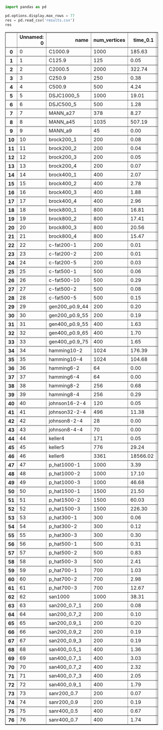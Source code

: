 

```python
import pandas as pd
```


```python
pd.options.display.max_rows = 77
res = pd.read_csv('results.csv')
res
```




<div>
<style scoped>
    .dataframe tbody tr th:only-of-type {
        vertical-align: middle;
    }

    .dataframe tbody tr th {
        vertical-align: top;
    }

    .dataframe thead th {
        text-align: right;
    }
</style>
<table border="1" class="dataframe">
  <thead>
    <tr style="text-align: right;">
      <th></th>
      <th>Unnamed: 0</th>
      <th>name</th>
      <th>num_vertices</th>
      <th>time_0.1</th>
      <th>size_max_clique_0.1</th>
      <th>time_1.0</th>
      <th>size_max_clique_1.0</th>
    </tr>
  </thead>
  <tbody>
    <tr>
      <th>0</th>
      <td>0</td>
      <td>C1000.9</td>
      <td>1000</td>
      <td>185.63</td>
      <td>52</td>
      <td>2015.27</td>
      <td>54.0</td>
    </tr>
    <tr>
      <th>1</th>
      <td>1</td>
      <td>C125.9</td>
      <td>125</td>
      <td>0.05</td>
      <td>30</td>
      <td>0.49</td>
      <td>31.0</td>
    </tr>
    <tr>
      <th>2</th>
      <td>2</td>
      <td>C2000.5</td>
      <td>2000</td>
      <td>322.74</td>
      <td>14</td>
      <td>2705.67</td>
      <td>14.0</td>
    </tr>
    <tr>
      <th>3</th>
      <td>3</td>
      <td>C250.9</td>
      <td>250</td>
      <td>0.38</td>
      <td>38</td>
      <td>11.37</td>
      <td>39.0</td>
    </tr>
    <tr>
      <th>4</th>
      <td>4</td>
      <td>C500.9</td>
      <td>500</td>
      <td>4.24</td>
      <td>44</td>
      <td>89.23</td>
      <td>47.0</td>
    </tr>
    <tr>
      <th>5</th>
      <td>5</td>
      <td>DSJC1000_5</td>
      <td>1000</td>
      <td>19.01</td>
      <td>14</td>
      <td>157.96</td>
      <td>14.0</td>
    </tr>
    <tr>
      <th>6</th>
      <td>6</td>
      <td>DSJC500_5</td>
      <td>500</td>
      <td>1.28</td>
      <td>11</td>
      <td>11.66</td>
      <td>12.0</td>
    </tr>
    <tr>
      <th>7</th>
      <td>7</td>
      <td>MANN_a27</td>
      <td>378</td>
      <td>8.27</td>
      <td>123</td>
      <td>61.86</td>
      <td>123.0</td>
    </tr>
    <tr>
      <th>8</th>
      <td>8</td>
      <td>MANN_a45</td>
      <td>1035</td>
      <td>507.19</td>
      <td>335</td>
      <td>6154.56</td>
      <td>337.0</td>
    </tr>
    <tr>
      <th>9</th>
      <td>9</td>
      <td>MANN_a9</td>
      <td>45</td>
      <td>0.00</td>
      <td>15</td>
      <td>0.01</td>
      <td>16.0</td>
    </tr>
    <tr>
      <th>10</th>
      <td>10</td>
      <td>brock200_1</td>
      <td>200</td>
      <td>0.08</td>
      <td>18</td>
      <td>1.54</td>
      <td>19.0</td>
    </tr>
    <tr>
      <th>11</th>
      <td>11</td>
      <td>brock200_2</td>
      <td>200</td>
      <td>0.04</td>
      <td>9</td>
      <td>0.56</td>
      <td>12.0</td>
    </tr>
    <tr>
      <th>12</th>
      <td>12</td>
      <td>brock200_3</td>
      <td>200</td>
      <td>0.05</td>
      <td>14</td>
      <td>0.72</td>
      <td>13.0</td>
    </tr>
    <tr>
      <th>13</th>
      <td>13</td>
      <td>brock200_4</td>
      <td>200</td>
      <td>0.07</td>
      <td>13</td>
      <td>0.82</td>
      <td>14.0</td>
    </tr>
    <tr>
      <th>14</th>
      <td>14</td>
      <td>brock400_1</td>
      <td>400</td>
      <td>2.07</td>
      <td>21</td>
      <td>26.44</td>
      <td>22.0</td>
    </tr>
    <tr>
      <th>15</th>
      <td>15</td>
      <td>brock400_2</td>
      <td>400</td>
      <td>2.78</td>
      <td>20</td>
      <td>19.19</td>
      <td>21.0</td>
    </tr>
    <tr>
      <th>16</th>
      <td>16</td>
      <td>brock400_3</td>
      <td>400</td>
      <td>1.88</td>
      <td>20</td>
      <td>31.33</td>
      <td>22.0</td>
    </tr>
    <tr>
      <th>17</th>
      <td>17</td>
      <td>brock400_4</td>
      <td>400</td>
      <td>2.96</td>
      <td>21</td>
      <td>19.03</td>
      <td>22.0</td>
    </tr>
    <tr>
      <th>18</th>
      <td>18</td>
      <td>brock800_1</td>
      <td>800</td>
      <td>16.81</td>
      <td>17</td>
      <td>181.63</td>
      <td>18.0</td>
    </tr>
    <tr>
      <th>19</th>
      <td>19</td>
      <td>brock800_2</td>
      <td>800</td>
      <td>17.41</td>
      <td>17</td>
      <td>175.39</td>
      <td>18.0</td>
    </tr>
    <tr>
      <th>20</th>
      <td>20</td>
      <td>brock800_3</td>
      <td>800</td>
      <td>20.56</td>
      <td>18</td>
      <td>162.28</td>
      <td>18.0</td>
    </tr>
    <tr>
      <th>21</th>
      <td>21</td>
      <td>brock800_4</td>
      <td>800</td>
      <td>15.47</td>
      <td>17</td>
      <td>173.13</td>
      <td>18.0</td>
    </tr>
    <tr>
      <th>22</th>
      <td>22</td>
      <td>c-fat200-1</td>
      <td>200</td>
      <td>0.01</td>
      <td>12</td>
      <td>0.01</td>
      <td>12.0</td>
    </tr>
    <tr>
      <th>23</th>
      <td>23</td>
      <td>c-fat200-2</td>
      <td>200</td>
      <td>0.01</td>
      <td>24</td>
      <td>0.02</td>
      <td>24.0</td>
    </tr>
    <tr>
      <th>24</th>
      <td>24</td>
      <td>c-fat200-5</td>
      <td>200</td>
      <td>0.03</td>
      <td>58</td>
      <td>0.05</td>
      <td>58.0</td>
    </tr>
    <tr>
      <th>25</th>
      <td>25</td>
      <td>c-fat500-1</td>
      <td>500</td>
      <td>0.06</td>
      <td>14</td>
      <td>0.07</td>
      <td>14.0</td>
    </tr>
    <tr>
      <th>26</th>
      <td>26</td>
      <td>c-fat500-10</td>
      <td>500</td>
      <td>0.29</td>
      <td>126</td>
      <td>0.55</td>
      <td>126.0</td>
    </tr>
    <tr>
      <th>27</th>
      <td>27</td>
      <td>c-fat500-2</td>
      <td>500</td>
      <td>0.08</td>
      <td>26</td>
      <td>0.09</td>
      <td>26.0</td>
    </tr>
    <tr>
      <th>28</th>
      <td>28</td>
      <td>c-fat500-5</td>
      <td>500</td>
      <td>0.15</td>
      <td>64</td>
      <td>0.22</td>
      <td>64.0</td>
    </tr>
    <tr>
      <th>29</th>
      <td>29</td>
      <td>gen200_p0.9_44</td>
      <td>200</td>
      <td>0.20</td>
      <td>33</td>
      <td>2.45</td>
      <td>35.0</td>
    </tr>
    <tr>
      <th>30</th>
      <td>30</td>
      <td>gen200_p0.9_55</td>
      <td>200</td>
      <td>0.19</td>
      <td>34</td>
      <td>2.43</td>
      <td>42.0</td>
    </tr>
    <tr>
      <th>31</th>
      <td>31</td>
      <td>gen400_p0.9_55</td>
      <td>400</td>
      <td>1.63</td>
      <td>40</td>
      <td>69.33</td>
      <td>45.0</td>
    </tr>
    <tr>
      <th>32</th>
      <td>32</td>
      <td>gen400_p0.9_65</td>
      <td>400</td>
      <td>1.70</td>
      <td>41</td>
      <td>60.50</td>
      <td>45.0</td>
    </tr>
    <tr>
      <th>33</th>
      <td>33</td>
      <td>gen400_p0.9_75</td>
      <td>400</td>
      <td>1.65</td>
      <td>41</td>
      <td>34.10</td>
      <td>45.0</td>
    </tr>
    <tr>
      <th>34</th>
      <td>34</td>
      <td>hamming10-2</td>
      <td>1024</td>
      <td>176.39</td>
      <td>277</td>
      <td>2391.11</td>
      <td>307.0</td>
    </tr>
    <tr>
      <th>35</th>
      <td>35</td>
      <td>hamming10-4</td>
      <td>1024</td>
      <td>104.68</td>
      <td>31</td>
      <td>1005.45</td>
      <td>32.0</td>
    </tr>
    <tr>
      <th>36</th>
      <td>36</td>
      <td>hamming6-2</td>
      <td>64</td>
      <td>0.00</td>
      <td>32</td>
      <td>0.02</td>
      <td>32.0</td>
    </tr>
    <tr>
      <th>37</th>
      <td>37</td>
      <td>hamming6-4</td>
      <td>64</td>
      <td>0.00</td>
      <td>4</td>
      <td>0.00</td>
      <td>4.0</td>
    </tr>
    <tr>
      <th>38</th>
      <td>38</td>
      <td>hamming8-2</td>
      <td>256</td>
      <td>0.68</td>
      <td>96</td>
      <td>10.61</td>
      <td>111.0</td>
    </tr>
    <tr>
      <th>39</th>
      <td>39</td>
      <td>hamming8-4</td>
      <td>256</td>
      <td>0.29</td>
      <td>13</td>
      <td>1.68</td>
      <td>13.0</td>
    </tr>
    <tr>
      <th>40</th>
      <td>40</td>
      <td>johnson16-2-4</td>
      <td>120</td>
      <td>0.05</td>
      <td>8</td>
      <td>0.29</td>
      <td>8.0</td>
    </tr>
    <tr>
      <th>41</th>
      <td>41</td>
      <td>johnson32-2-4</td>
      <td>496</td>
      <td>11.38</td>
      <td>16</td>
      <td>122.29</td>
      <td>16.0</td>
    </tr>
    <tr>
      <th>42</th>
      <td>42</td>
      <td>johnson8-2-4</td>
      <td>28</td>
      <td>0.00</td>
      <td>4</td>
      <td>0.00</td>
      <td>4.0</td>
    </tr>
    <tr>
      <th>43</th>
      <td>43</td>
      <td>johnson8-4-4</td>
      <td>70</td>
      <td>0.00</td>
      <td>11</td>
      <td>0.02</td>
      <td>14.0</td>
    </tr>
    <tr>
      <th>44</th>
      <td>44</td>
      <td>keller4</td>
      <td>171</td>
      <td>0.05</td>
      <td>11</td>
      <td>0.46</td>
      <td>11.0</td>
    </tr>
    <tr>
      <th>45</th>
      <td>45</td>
      <td>keller5</td>
      <td>776</td>
      <td>29.24</td>
      <td>23</td>
      <td>255.78</td>
      <td>25.0</td>
    </tr>
    <tr>
      <th>46</th>
      <td>46</td>
      <td>keller6</td>
      <td>3361</td>
      <td>18566.02</td>
      <td>47</td>
      <td>NaN</td>
      <td>NaN</td>
    </tr>
    <tr>
      <th>47</th>
      <td>47</td>
      <td>p_hat1000-1</td>
      <td>1000</td>
      <td>3.39</td>
      <td>9</td>
      <td>3.32</td>
      <td>9.0</td>
    </tr>
    <tr>
      <th>48</th>
      <td>48</td>
      <td>p_hat1000-2</td>
      <td>1000</td>
      <td>17.10</td>
      <td>34</td>
      <td>17.32</td>
      <td>34.0</td>
    </tr>
    <tr>
      <th>49</th>
      <td>49</td>
      <td>p_hat1000-3</td>
      <td>1000</td>
      <td>46.68</td>
      <td>46</td>
      <td>47.93</td>
      <td>46.0</td>
    </tr>
    <tr>
      <th>50</th>
      <td>50</td>
      <td>p_hat1500-1</td>
      <td>1500</td>
      <td>21.50</td>
      <td>11</td>
      <td>21.43</td>
      <td>11.0</td>
    </tr>
    <tr>
      <th>51</th>
      <td>51</td>
      <td>p_hat1500-2</td>
      <td>1500</td>
      <td>60.03</td>
      <td>45</td>
      <td>61.87</td>
      <td>45.0</td>
    </tr>
    <tr>
      <th>52</th>
      <td>52</td>
      <td>p_hat1500-3</td>
      <td>1500</td>
      <td>226.30</td>
      <td>63</td>
      <td>238.45</td>
      <td>63.0</td>
    </tr>
    <tr>
      <th>53</th>
      <td>53</td>
      <td>p_hat300-1</td>
      <td>300</td>
      <td>0.06</td>
      <td>7</td>
      <td>0.06</td>
      <td>7.0</td>
    </tr>
    <tr>
      <th>54</th>
      <td>54</td>
      <td>p_hat300-2</td>
      <td>300</td>
      <td>0.12</td>
      <td>21</td>
      <td>0.13</td>
      <td>21.0</td>
    </tr>
    <tr>
      <th>55</th>
      <td>55</td>
      <td>p_hat300-3</td>
      <td>300</td>
      <td>0.30</td>
      <td>27</td>
      <td>0.33</td>
      <td>27.0</td>
    </tr>
    <tr>
      <th>56</th>
      <td>56</td>
      <td>p_hat500-1</td>
      <td>500</td>
      <td>0.31</td>
      <td>8</td>
      <td>0.32</td>
      <td>8.0</td>
    </tr>
    <tr>
      <th>57</th>
      <td>57</td>
      <td>p_hat500-2</td>
      <td>500</td>
      <td>0.83</td>
      <td>28</td>
      <td>0.87</td>
      <td>28.0</td>
    </tr>
    <tr>
      <th>58</th>
      <td>58</td>
      <td>p_hat500-3</td>
      <td>500</td>
      <td>2.41</td>
      <td>36</td>
      <td>2.47</td>
      <td>36.0</td>
    </tr>
    <tr>
      <th>59</th>
      <td>59</td>
      <td>p_hat700-1</td>
      <td>700</td>
      <td>1.03</td>
      <td>8</td>
      <td>1.05</td>
      <td>8.0</td>
    </tr>
    <tr>
      <th>60</th>
      <td>60</td>
      <td>p_hat700-2</td>
      <td>700</td>
      <td>2.98</td>
      <td>35</td>
      <td>3.17</td>
      <td>35.0</td>
    </tr>
    <tr>
      <th>61</th>
      <td>61</td>
      <td>p_hat700-3</td>
      <td>700</td>
      <td>12.67</td>
      <td>44</td>
      <td>13.25</td>
      <td>44.0</td>
    </tr>
    <tr>
      <th>62</th>
      <td>62</td>
      <td>san1000</td>
      <td>1000</td>
      <td>38.31</td>
      <td>10</td>
      <td>40.49</td>
      <td>10.0</td>
    </tr>
    <tr>
      <th>63</th>
      <td>63</td>
      <td>san200_0.7_1</td>
      <td>200</td>
      <td>0.08</td>
      <td>17</td>
      <td>0.09</td>
      <td>17.0</td>
    </tr>
    <tr>
      <th>64</th>
      <td>64</td>
      <td>san200_0.7_2</td>
      <td>200</td>
      <td>0.10</td>
      <td>14</td>
      <td>0.11</td>
      <td>14.0</td>
    </tr>
    <tr>
      <th>65</th>
      <td>65</td>
      <td>san200_0.9_1</td>
      <td>200</td>
      <td>0.20</td>
      <td>47</td>
      <td>0.23</td>
      <td>47.0</td>
    </tr>
    <tr>
      <th>66</th>
      <td>66</td>
      <td>san200_0.9_2</td>
      <td>200</td>
      <td>0.19</td>
      <td>41</td>
      <td>0.21</td>
      <td>41.0</td>
    </tr>
    <tr>
      <th>67</th>
      <td>67</td>
      <td>san200_0.9_3</td>
      <td>200</td>
      <td>0.19</td>
      <td>31</td>
      <td>0.21</td>
      <td>31.0</td>
    </tr>
    <tr>
      <th>68</th>
      <td>68</td>
      <td>san400_0.5_1</td>
      <td>400</td>
      <td>1.36</td>
      <td>9</td>
      <td>1.49</td>
      <td>9.0</td>
    </tr>
    <tr>
      <th>69</th>
      <td>69</td>
      <td>san400_0.7_1</td>
      <td>400</td>
      <td>3.03</td>
      <td>22</td>
      <td>3.34</td>
      <td>22.0</td>
    </tr>
    <tr>
      <th>70</th>
      <td>70</td>
      <td>san400_0.7_2</td>
      <td>400</td>
      <td>2.32</td>
      <td>18</td>
      <td>2.56</td>
      <td>18.0</td>
    </tr>
    <tr>
      <th>71</th>
      <td>71</td>
      <td>san400_0.7_3</td>
      <td>400</td>
      <td>2.05</td>
      <td>16</td>
      <td>2.23</td>
      <td>16.0</td>
    </tr>
    <tr>
      <th>72</th>
      <td>72</td>
      <td>san400_0.9_1</td>
      <td>400</td>
      <td>1.79</td>
      <td>53</td>
      <td>1.97</td>
      <td>53.0</td>
    </tr>
    <tr>
      <th>73</th>
      <td>73</td>
      <td>sanr200_0.7</td>
      <td>200</td>
      <td>0.07</td>
      <td>15</td>
      <td>0.08</td>
      <td>15.0</td>
    </tr>
    <tr>
      <th>74</th>
      <td>74</td>
      <td>sanr200_0.9</td>
      <td>200</td>
      <td>0.19</td>
      <td>32</td>
      <td>0.21</td>
      <td>32.0</td>
    </tr>
    <tr>
      <th>75</th>
      <td>75</td>
      <td>sanr400_0.5</td>
      <td>400</td>
      <td>0.67</td>
      <td>11</td>
      <td>0.73</td>
      <td>11.0</td>
    </tr>
    <tr>
      <th>76</th>
      <td>76</td>
      <td>sanr400_0.7</td>
      <td>400</td>
      <td>1.74</td>
      <td>18</td>
      <td>1.93</td>
      <td>18.0</td>
    </tr>
  </tbody>
</table>
</div>




```python

```
